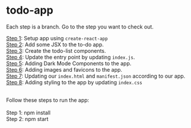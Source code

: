 # todo-app
Each step is a branch. Go to the step you want to check out.

[Step 1](https://github.com/UJALA-TYAGI/todo-app/commits/create-react-app): Setup app using ```create-react-app``` 
<br>
[Step 2](https://github.com/UJALA-TYAGI/todo-app/commits/Add-JSX): Add some JSX to the to-do app.
<br>
[Step 3](https://github.com/UJALA-TYAGI/todo-app/commits/create-todo-components): Create the todo-list components.
<br>
[Step 4](https://github.com/UJALA-TYAGI/todo-app/commits/Update-entry-point): Update the entry point by updating ```index.js```.
<br>
[Step 5](https://github.com/UJALA-TYAGI/todo-app/commits/Adding-Dark-Mode): Adding Dark Mode Components to the app.
<br>
[Step 6](https://github.com/UJALA-TYAGI/todo-app/commits/Adding-image-Components): Adding images and favicons to the app.
<br>
[Step 7](https://github.com/UJALA-TYAGI/todo-app/commits/Update-index.html): Updating our ```index.html``` and ```manifest.json``` according to our app.
<br>
[Step 8](https://github.com/UJALA-TYAGI/todo-app/commits/Add-styling): Adding styling to the app by updating ```index.css```


<br>
Follow these steps to run the app:
<br>
<br>
Step 1: npm install
<br>
Step 2: npm start
